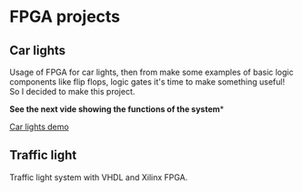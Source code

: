 # FPGA projects


## Car lights
Usage of FPGA for car lights, then from make some examples of basic logic components like flip flops, logic gates it's time to make something useful! So I decided to make this project.

**See the next vide showing the functions of the system***

[Car lights demo](https://drive.google.com/file/d/1-J1gg8cSyGbG-DJb-EZ02iU7M0Rbur5t/view)

## Traffic light 
Traffic light system with VHDL and Xilinx FPGA.

